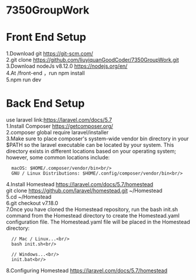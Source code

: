 # 7350GroupWork
# Front End Setup<br/>
1.Download git https://git-scm.com/<br/>
2.git clone https://github.com/liuyiquanGoodCoder/7350GroupWork.git<br/>
3.Download nodeJs v8.12.0  https://nodejs.org/en/<br/>
4.At /front-end ，run npm install<br/>
5.npm run dev<br/>

# Back End Setup<br/>
use laravel link:https://laravel.com/docs/5.7<br/>
1.Install Composer https://getcomposer.org/<br/>
2.composer global require laravel/installer<br/>
3.Make sure to place composer's system-wide vendor bin directory in your $PATH so the laravel executable can be located by your system. This directory exists in different locations based on your operating system; however, some common locations include:<br/>

      macOS: $HOME/.composer/vendor/bin<br/>
      GNU / Linux Distributions: $HOME/.config/composer/vendor/bin<br/>
4.Install Homestead https://laravel.com/docs/5.7/homestead<br/>
  git clone https://github.com/laravel/homestead.git ~/Homestead<br/>
5.cd ~/Homestead<br/>
6.git checkout v7.18.0<br/>
7.Once you have cloned the Homestead repository, run the bash init.sh command from the Homestead directory to create the Homestead.yaml configuration file. The Homestead.yaml file will be placed in the Homestead directory:<br/>

      // Mac / Linux...<br/>
      bash init.sh<br/>

      // Windows...<br/>
      init.bat<br/>
8.Configuring Homestead https://laravel.com/docs/5.7/homestead
